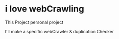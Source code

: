 # i love webCrawling

This Project personal project

I'll make a specific webCrawler & duplication Checker

